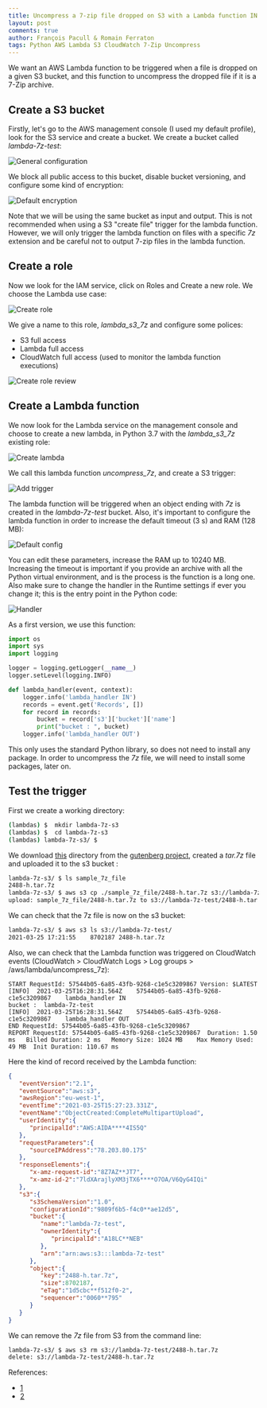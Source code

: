 ```yaml
---
title: Uncompress a 7-zip file dropped on S3 with a Lambda function IN PROGRESS
layout: post
comments: true
author: François Pacull & Romain Ferraton
tags: Python AWS Lambda S3 CloudWatch 7-Zip Uncompress
---
```



We want an AWS Lambda function to be triggered when a file is dropped on a given S3 bucket, and this function to uncompress the dropped file if it is a 7-Zip archive.

## Create a S3 bucket

Firstly, let's go to the AWS management console (I used my default profile), look for the S3 service and create a bucket. We create a bucket called *lambda-7z-test*:

![General configuration](/img/2021-03-25_01/2021-03-25_11-45_1.png)

We block all public access to this bucket, disable bucket versioning, and configure some kind of encryption:

![Default encryption](/img/2021-03-25_01/2021-03-25_11-46_2.png)

Note that we will be using the same bucket as input and output. This is not recommended when using a S3 "create file" trigger for the lambda function. However, we will only trigger the lambda function on files with a specific *7z* extension and be careful not to output 7-zip files in the lambda function.

## Create a role

Now we look for the IAM service, click on Roles and Create a new role. We choose the Lambda use case:

![Create role](/img/2021-03-25_01/2021-03-25_14-45.png)

We give a name to this role, *lambda_s3_7z* and configure some polices:

- S3 full access
- Lambda full access
- CloudWatch full access (used to monitor the lambda function executions)

![Create role review](/img/2021-03-25_01/2021-03-25_14-49.png)

## Create a Lambda function

We now look for the Lambda service on the management console and choose to create a new lambda, in Python 3.7 with the *lambda_s3_7z* existing role:

![Create lambda](/img/2021-03-25_01/2021-03-25_14-50.png)

We call this lambda function *uncompress_7z*, and create a S3 trigger:

![Add trigger](/img/2021-03-25_01/2021-03-25_14-53.png)

The lambda function will be triggered when an object ending with *7z*  is created in the *lambda-7z-test* bucket. Also, it's important to configure the lambda function in order to increase the default timeout (3 s) and RAM (128 MB):

![Default config](/img/2021-03-25_01/2021-03-25_16-58_1.png)

You can edit these parameters, increase the RAM up to 10240 MB. Increasing the timeout is important if you provide an archive with all the Python virtual environment, and is the process is the function is a long one. Also make sure to change the handler in the Runtime settings if ever you change it; this is the entry point in the Python code:

![Handler](/img/2021-03-25_01/2021-03-25_17-16.png)

As a first version, we use this function:

```python
import os
import sys
import logging

logger = logging.getLogger(__name__)
logger.setLevel(logging.INFO)

def lambda_handler(event, context):
    logger.info('lambda_handler IN')
    records = event.get('Records', [])
    for record in records:
        bucket = record['s3']['bucket']['name']
        print("bucket : ", bucket)
    logger.info('lambda_handler OUT')
```

This only uses the standard Python library, so does not need to install any package. In order to uncompress the *7z* file, we will need to install some packages, later on.


## Test the trigger

First we create a working directory:

```bash
(lambdas) $  mkdir lambda-7z-s3
(lambdas) $  cd lambda-7z-s3
(lambdas) lambda-7z-s3/ $
```

We download [this](https://www.gutenberg.org/files/2488/2488-h/) directory from the [gutenberg project](https://www.gutenberg.org/ebooks/2488), created a *tar.7z* file and uploaded it to the s3 bucket :

```bash 
lambda-7z-s3/ $ ls sample_7z_file 
2488-h.tar.7z
lambda-7z-s3/ $ aws s3 cp ./sample_7z_file/2488-h.tar.7z s3://lambda-7z-test/
upload: sample_7z_file/2488-h.tar.7z to s3://lambda-7z-test/2488-h.tar.7z
```

We can check that the 7z file is now on the s3 bucket:

```bash 
lambda-7z-s3/ $ aws s3 ls s3://lambda-7z-test/                 
2021-03-25 17:21:55    8702187 2488-h.tar.7z
```

Also, we can check that the Lambda function was triggered on CloudWatch events (CloudWatch > CloudWatch Logs > Log groups > /aws/lambda/uncompress_7z):

```
START RequestId: 57544b05-6a85-43fb-9268-c1e5c3209867 Version: $LATEST
[INFO]	2021-03-25T16:28:31.564Z	57544b05-6a85-43fb-9268-c1e5c3209867	lambda_handler IN
bucket :  lambda-7z-test
[INFO]	2021-03-25T16:28:31.564Z	57544b05-6a85-43fb-9268-c1e5c3209867	lambda_handler OUT
END RequestId: 57544b05-6a85-43fb-9268-c1e5c3209867
REPORT RequestId: 57544b05-6a85-43fb-9268-c1e5c3209867	Duration: 1.50 ms	Billed Duration: 2 ms	Memory Size: 1024 MB	Max Memory Used: 49 MB	Init Duration: 110.67 ms	
```


Here the kind of record received by the Lambda function:

```json
{
   "eventVersion":"2.1",
   "eventSource":"aws:s3",
   "awsRegion":"eu-west-1",
   "eventTime":"2021-03-25T15:27:23.331Z",
   "eventName":"ObjectCreated:CompleteMultipartUpload",
   "userIdentity":{
      "principalId":"AWS:AIDA****4IS5Q"
   },
   "requestParameters":{
      "sourceIPAddress":"78.203.80.175"
   },
   "responseElements":{
      "x-amz-request-id":"8Z7AZ**JT7",
      "x-amz-id-2":"7ldXArajlyXM3jTX6****O7OA/V6QyG4IQi"
   },
   "s3":{
      "s3SchemaVersion":"1.0",
      "configurationId":"9809f6b5-f4c0**ae12d5",
      "bucket":{
         "name":"lambda-7z-test",
         "ownerIdentity":{
            "principalId":"A18LC**NEB"
         },
         "arn":"arn:aws:s3:::lambda-7z-test"
      },
      "object":{
         "key":"2488-h.tar.7z",
         "size":8702187,
         "eTag":"1d5cbc**f512f0-2",
         "sequencer":"0060**795"
      }
   }
}
```

We can remove the *7z* file from S3 from the command line:

```bash
lambda-7z-s3/ $ aws s3 rm s3://lambda-7z-test/2488-h.tar.7z                  
delete: s3://lambda-7z-test/2488-h.tar.7z
```


References:

- [1](https://github.com/pimlock/s3-uncompressor-sam)
- [2](https://www.tutorialspoint.com/aws_lambda/aws_lambda_using_lambda_function_with_amazon_s3.htm)
